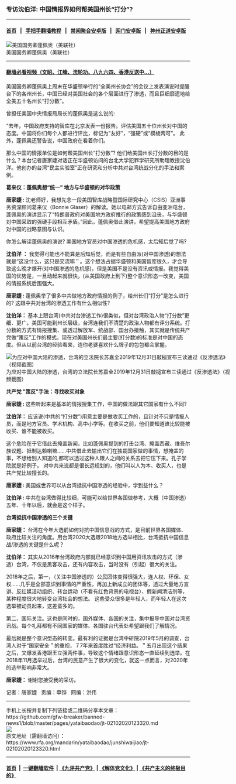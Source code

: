 ### 专访沈伯洋: 中国情报界如何帮美国州长“打分”?
------------------------

#### [首页](https://github.com/gfw-breaker/banned-news1/blob/master/README.md) &nbsp;&nbsp;|&nbsp;&nbsp; [手把手翻墙教程](https://github.com/gfw-breaker/guides/wiki) &nbsp;&nbsp;|&nbsp;&nbsp; [禁闻聚合安卓版](https://github.com/gfw-breaker/bn-android) &nbsp;&nbsp;|&nbsp;&nbsp; [网门安卓版](https://github.com/oGate2/oGate) &nbsp;&nbsp;|&nbsp;&nbsp; [神州正道安卓版](https://github.com/SzzdOgate/update) 



<div id="headerimg">
 <img alt="美国国务卿蓬佩奥（美联社）" src="https://www.rfa.org/mandarin/yataibaodao/junshiwaijiao/jt-02102020123320.html/0210y.jpg/@@images/19fe7cf5-6128-4db0-95fa-70e61d66655e.jpeg" title="美国国务卿蓬佩奥（美联社）"/>
 <div id="headerimgcontents">
  <div id="headerimgcaption">
   <span>
    美国国务卿蓬佩奥（美联社）
   </span>
   <!-- zoomattribute -->
  </div>
  <!-- headerimgcaption -->
 </div>
 <!-- headerimagecontents -->
</div>

<hr/>


#### [翻墙必看视频（文昭、江峰、法轮功、八九六四、香港反送中...）](https://github.com/gfw-breaker/banned-news1/blob/master/pages/link3.md)

<div id="storytext">
 <div>
  <div class="slot_header">
  </div>
 </div>
 <p>
  美国国务卿蓬佩奥上周末在华盛顿举行的“全美州长协会”的会议上发表演说时提醒台下的各州州长，中国已经对美国社会的各个层面进行了渗透，而且巨细靡遗地给全美五十名州长“打分数”。
 </p>
 <p>
  曾担任美国中央情报局局长的蓬佩奥是这么说的:
 </p>
 <p>
  “去年，中国政府支持的智库在北京发表一份报告。评估美国五十位州长对中国的态度。中国将你们每个人都进行评比，标记为“友好”，“强硬”或“模棱两可”。 此外，蓬佩奥还警告说，中国政府在看着你们。
 </p>
 <p>
  那么中国的情报单位是如何帮美国州长“打分数”? 他们给美国州长打分数的目的是什么？本台记者唐家婕对话正在华盛顿访问的台北大学犯罪学研究所助理教授沈伯洋。他创办的台湾“民主实验室”正在研究和分析中共对台湾统战分化的手法和案例。
 </p>
 <p>
 </p>
 <p>
 </p>
 <p>
  <b>
   葛来仪：蓬佩奥想“统一”
  </b>
  <b>
   地方与华盛顿的对华政策
  </b>
 </p>
 <p>
  <b>
   唐家婕
  </b>
  <b>
   :
  </b>
  沈老师好，我想先念一段美国智库战略暨国际研究中心（CSIS）亚洲事务资深顾问葛来仪（Bonnie Glaser）的解读。她以电邮方式告诉自由亚洲电台，蓬佩奥的演讲显示了“特朗普政府对美国地方政府推行的政策感到沮丧，与华盛顿对中国采取的强硬手段相互矛盾。”因此，蓬佩奥借此演讲，希望提高美国地方政府对中国的战略意图与认识。
 </p>
 <p>
  你怎么解读蓬佩奥的演说? 美国地方官员对中国渗透的危机感，太后知后觉了吗?
 </p>
 <p>
  <b>
   沈伯洋
  </b>
  <b>
   ：
  </b>
  我觉得可能也不能算是后知后觉，而是有些自由派(对中国渗透)的想法就是“这没什么，这只是交流嘛＂。这个想法占据华盛顿和美国智库很久，才会导致这么晚才爆开(对中国渗透的危机感)。但是美国不是没有资讯或情报。我觉得美国的优势是，一旦动起来就很快，(从美国政府上到下)整个意识形态一改变，美国的情报系统后围强大。
 </p>
 <p>
  <b>
   唐家婕
  </b>
  <b>
   :
  </b>
  蓬佩奥举了很多中共做地方政府情报的例子，给州长们“打分”是怎么进行的? 这跟中共对台湾的渗透工作有什么相似性?
 </p>
 <p>
  <b>
   沈伯洋：
  </b>
  基本上跟台湾(中共对台渗透工作)很类似，但对台湾政治人物“打分数”更细、更广。美国可能到州长层级，台湾连我们不清楚的政治人物都有评分系统。打分数的方式有情报搜集、或透过解放军、统战部、国台办接触，其实就是传统共产党做“策反”工作的模式。现在对美国州长们最主要(打分数)的标准是对中国的态度。但从以前台湾的经验看来，连你老婆喜欢什么牌子的包包都会掌握。
 </p>
 <p>
  <div class="image-inline captioned" style="width:622px;">
   <div style="width:622px;">
    <img alt="为应对中国大陆的渗透，台湾的立法院长苏嘉全2019年12月31日敲槌宣布三读通过《反渗透法》（视频截图）" src="https://www.rfa.org/mandarin/yataibaodao/junshiwaijiao/jt-02102020123320.html/0210e.jpg" title="为应对中国大陆的渗透，台湾的立法院长苏嘉全2019年12月31日敲槌宣布三读通过《反渗透法》（视频截图）"/>
   </div>
   <div class="image-caption">
    <span style="width:622px;">
     为应对中国大陆的渗透，台湾的立法院长苏嘉全2019年12月31日敲槌宣布三读通过《反渗透法》（视频截图）
    </span>
    <span class="copyright">
    </span>
   </div>
  </div>
 </p>
 <p>
  <b>
   共产党
  </b>
  <b>
   "策反"手法：寻找收买对象
  </b>
 </p>
 <p>
  <b>
   唐家婕
  </b>
  <b>
   :
  </b>
  这些听起来是基本的情报搜集工作，中国的做法跟其它国家有什么不同?
 </p>
 <p>
  <b>
   沈伯洋：
  </b>
  应该说(中共的“打分数”)用意主要是做收买工作的，且针对不只是情报人员，而是地方官员、学术机构、高中小学等。在收买之前，他们要知道谁比较能被收买、谁不能被收买。
 </p>
 <p>
  这个危险在于它借此去掩盖新闻，比如蓬佩奥提到的打击台湾、掩盖西藏、维吾尔族议题、抵制达赖喇嘛……中共借此去输出它们在独裁国家做的事情，想掩盖的事，不想给别人知道的,都可以透过这种人跟人之间的关系去把它压下来。孔子学院就是好例子。 对中共来说都是很长远规划的，他们叫以人为本、收买人，也是共产党比较擅长的。
 </p>
 <p>
  <b>
   唐家婕
  </b>
  <b>
   :
  </b>
  美国或世界可以从台湾抵抗中国渗透的经验中，学到些什么？
 </p>
 <p>
  <b>
   沈伯洋
  </b>
  <b>
   :
  </b>
  中共在台湾做得比较细，可能可以给世界各国做参考，大概（中国渗透）五年、十年以后，就会是这个样子。
 </p>
 <p>
  <b>
   台湾抵抗中国渗透的三个关键
  </b>
 </p>
 <p>
  <b>
   唐家婕：
  </b>
  台湾在今年大选前如何对抗中国信息战的方式，是目前世界各国媒体、政府比较关注的角度。用台湾2020大选跟2018地方选举相比，台湾抵抗中国信息战/渗透的关键是什么呢？
 </p>
 <p>
  <b>
   沈伯洋：
  </b>
  其实从2016年台湾政府内部就已经意识到中国用资讯攻击的方式（渗透）台湾，不仅是黑客攻击，还有内容攻击，当时没有（引起）很大的关注。
 </p>
 <p>
  2018年之后，第一，（关注中国渗透的）公民团体变得很强大，连人权、环保、女权……几乎是全部意识到事情的严重性，再加上新成立的团体等，透过大量地方宣讲、反红媒活动组织、转台运动（不看有红色背景的电视台）、假新闻清洁剂等，某种程度很大地转变台湾社会的想法。 这些受众很多是年轻人，而年轻人在这次选举被动员起来，这差蛮多的。
 </p>
 <p>
  第二、国际关注。这也是同时的，国外媒体、各国的关注，集中报导中国对台湾资讯战。每个礼拜都有不同国家的媒体、各国驻台代表处希望跟我们了解情况。
 </p>
 <p>
  最后就是整个意识型态的转变。最有利的证据是台湾中研院2019年5月的调查，台湾人对于“国家安全＂的重视，７7年来首度胜过“经济利益。＂五月出现这个结果之后，又爆发香港跟王立强两件事，导致这个情绪跟意识形态一直延续到选举。在2018年11月选举过后，台湾的民意产生了很大的变化，就这一点而言，对2020年的选举影响非常大。
 </p>
 <p>
  <b>
  </b>
 </p>
 <p>
  <b>
   唐家婕：
  </b>
  谢谢您接受我的采访。
 </p>
 <p>
 </p>
 <p>
  记者：唐家婕   责编：申铧   网编：洪伟
 </p>
</div>

<hr/>
手机上长按并复制下列链接或二维码分享本文章：<br/>
https://github.com/gfw-breaker/banned-news1/blob/master/pages/yataibaodao/jt-02102020123320.md <br/>
<a href='https://github.com/gfw-breaker/banned-news1/blob/master/pages/yataibaodao/jt-02102020123320.md'><img src='https://github.com/gfw-breaker/banned-news1/blob/master/pages/yataibaodao/jt-02102020123320.md.png'/></a> <br/>
原文地址（需翻墙访问）：https://www.rfa.org/mandarin/yataibaodao/junshiwaijiao/jt-02102020123320.html


------------------------
#### [首页](https://github.com/gfw-breaker/banned-news1/blob/master/README.md) &nbsp;|&nbsp; [一键翻墙软件](https://github.com/gfw-breaker/nogfw/blob/master/README.md) &nbsp;| [《九评共产党》](https://github.com/gfw-breaker/9ping.md/blob/master/README.md#九评之一评共产党是什么) | [《解体党文化》](https://github.com/gfw-breaker/jtdwh.md/blob/master/README.md) | [《共产主义的终极目的》](https://github.com/gfw-breaker/gczydzjmd.md/blob/master/README.md)


<img src='http://gfw-breaker.win/banned-news/pages/yataibaodao/jt-02102020123320.md' width='0px' height='0px'/>